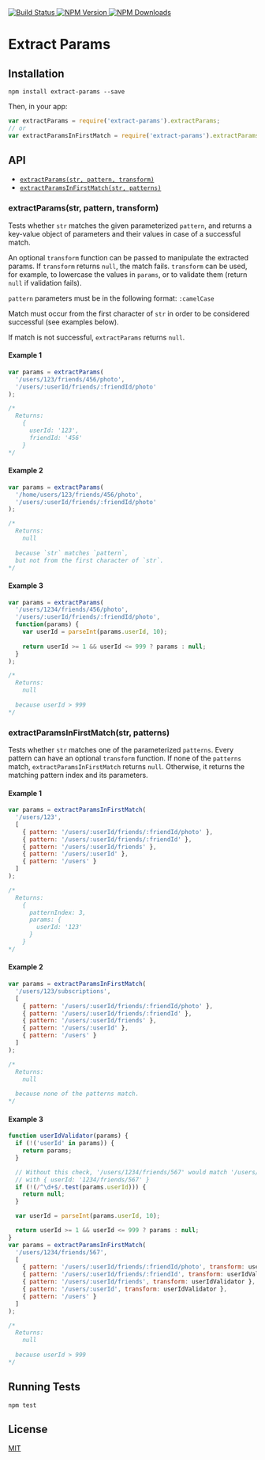 <a href="https://codeship.com/projects/119982" target="_blank">
  <img src="https://img.shields.io/codeship/ff47ba10-7c98-0133-b9e7-2e6bcf2dba9a/master.svg"
       alt="Build Status" />
</a>
<a href="https://npmjs.org/package/extract-params" target="_blank">
  <img src="https://img.shields.io/npm/v/extract-params.svg"
       alt="NPM Version" />
</a>
<a href="https://npmjs.org/package/extract-params" target="_blank">
  <img src="https://img.shields.io/npm/dm/extract-params.svg"
       alt="NPM Downloads" />
</a>

# Extract Params

## Installation

```shell
npm install extract-params --save
```

Then, in your app:

```js
var extractParams = require('extract-params').extractParams;
// or
var extractParamsInFirstMatch = require('extract-params').extractParamsInFirstMatch;
```

## API

* [`extractParams(str, pattern, transform)`](#extractParams)
* [`extractParamsInFirstMatch(str, patterns)`](#extractParamsInFirstMatch)

<a name="extractParams"></a>
### extractParams(str, pattern, transform)

Tests whether `str` matches the given parameterized `pattern`, and returns a key-value object of parameters and their values in case of a successful match.

An optional `transform` function can be passed to manipulate the extracted params. If `transform` returns `null`, the match fails. `transform` can be used, for example, to lowercase the values in `params`, or to validate them (return `null` if validation fails).

`pattern` parameters must be in the following format: `:camelCase`

Match must occur from the first character of `str` in order to be considered successful (see examples below).

If match is not successful, `extractParams` returns `null`.

#### Example 1

```js
var params = extractParams(
  '/users/123/friends/456/photo',
  '/users/:userId/friends/:friendId/photo'
);

/* 
  Returns:
    {
      userId: '123',
      friendId: '456'
    }
*/
```

#### Example 2

```js
var params = extractParams(
  '/home/users/123/friends/456/photo',
  '/users/:userId/friends/:friendId/photo'
);

/* 
  Returns:
    null
      
  because `str` matches `pattern`,
  but not from the first character of `str`.
*/
```

#### Example 3

```js
var params = extractParams(
  '/users/1234/friends/456/photo',
  '/users/:userId/friends/:friendId/photo',
  function(params) {
    var userId = parseInt(params.userId, 10);
    
    return userId >= 1 && userId <= 999 ? params : null;
  }
);

/* 
  Returns:
    null
    
  because userId > 999
*/
```

<a name="extractParamsInFirstMatch"></a>
### extractParamsInFirstMatch(str, patterns)

Tests whether `str` matches one of the parameterized `patterns`. Every pattern can have an optional `transform` function. If none of the `patterns` match, `extractParamsInFirstMatch` returns `null`. Otherwise, it returns the matching pattern index and its parameters.

#### Example 1

```js
var params = extractParamsInFirstMatch(
  '/users/123',
  [
    { pattern: '/users/:userId/friends/:friendId/photo' },
    { pattern: '/users/:userId/friends/:friendId' },
    { pattern: '/users/:userId/friends' },
    { pattern: '/users/:userId' },
    { pattern: '/users' }
  ]
);

/* 
  Returns:
    {
      patternIndex: 3,
      params: {
        userId: '123'
      }
    }
*/
```

#### Example 2

```js
var params = extractParamsInFirstMatch(
  '/users/123/subscriptions',
  [
    { pattern: '/users/:userId/friends/:friendId/photo' },
    { pattern: '/users/:userId/friends/:friendId' },
    { pattern: '/users/:userId/friends' },
    { pattern: '/users/:userId' },
    { pattern: '/users' }
  ]
);

/* 
  Returns:
    null
    
  because none of the patterns match.
*/
```

#### Example 3

```js
function userIdValidator(params) {
  if (!('userId' in params)) {
    return params;
  }

  // Without this check, '/users/1234/friends/567' would match '/users/:userId'
  // with { userId: '1234/friends/567' }
  if (!(/^\d+$/.test(params.userId))) {
    return null;
  }

  var userId = parseInt(params.userId, 10);

  return userId >= 1 && userId <= 999 ? params : null;
}
var params = extractParamsInFirstMatch(
  '/users/1234/friends/567',
  [
    { pattern: '/users/:userId/friends/:friendId/photo', transform: userIdValidator },
    { pattern: '/users/:userId/friends/:friendId', transform: userIdValidator },
    { pattern: '/users/:userId/friends', transform: userIdValidator },
    { pattern: '/users/:userId', transform: userIdValidator },
    { pattern: '/users' }
  ]
);

/* 
  Returns:
    null
    
  because userId > 999
*/
```

## Running Tests

```shell
npm test
```

## License

[MIT](http://moroshko.mit-license.org)
